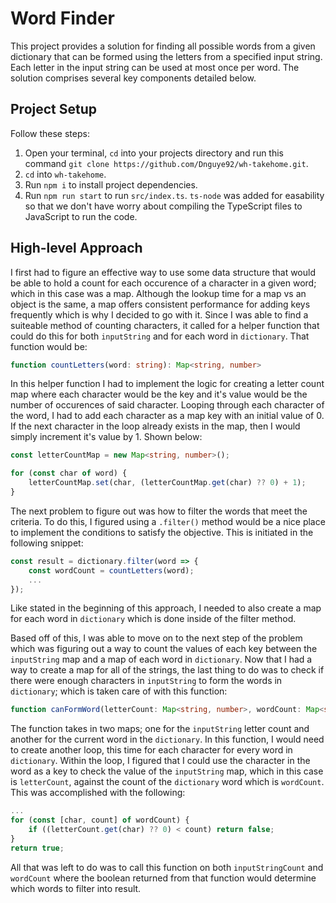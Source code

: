 # Word Finder
This project provides a solution for finding all possible words from a given dictionary that can be formed using the letters from a specified input string. Each letter in the input string can be used at most once per word. The solution comprises several key components detailed below.

## Project Setup
Follow these steps:

1. Open your terminal, `cd` into your projects directory and run this command `git clone https://github.com/Dnguye92/wh-takehome.git`.
2. `cd` into `wh-takehome`.
3. Run `npm i` to install project dependencies.
4. Run `npm run start` to run `src/index.ts`. `ts-node` was added for easability so that we don't have worry about compiling the TypeScript files to JavaScript to run the code.

## High-level Approach
I first had to figure an effective way to use some data structure that would be able to hold a count for each occurence of a character in a given word; which in this case was a map. Although the lookup time for a map vs an object is the same, a map offers consistent performance for adding keys frequently which is why I decided to go with it. Since I was able to find a suiteable method of counting characters, it called for a helper function that could do this for both `inputString` and for each word in `dictionary`. That function would be:

```typescript
function countLetters(word: string): Map<string, number>
```

In this helper function I had to implement the logic for creating a letter count map where each character would be the key and it's value would be the number of occurences of said character. Looping through each character of the word, I had to add each character as a map key with an initial value of 0. If the next character in the loop already exists in the map, then I would simply increment it's value by 1. Shown below:

```typescript
const letterCountMap = new Map<string, number>();

for (const char of word) {
    letterCountMap.set(char, (letterCountMap.get(char) ?? 0) + 1);
}
```
The next problem to figure out was how to filter the words that meet the criteria. To do this, I figured using a `.filter()` method would be a nice place to implement the conditions to satisfy the objective. This is initiated in the following snippet:

```typescript
const result = dictionary.filter(word => {
    const wordCount = countLetters(word);
    ...
});
```
Like stated in the beginning of this approach, I needed to also create a map for each word in `dictionary` which is done inside of the filter method.

Based off of this, I was able to move on to the next step of the problem which was figuring out a way to count the values of each key between the `inputString` map and a map of each word in `dictionary`. Now that I had a way to create a map for all of the strings, the last thing to do was to check if there were enough characters in `inputString` to form the words in `dictionary`; which is taken care of with this function:

```typescript
function canFormWord(letterCount: Map<string, number>, wordCount: Map<string, number>): boolean
```

The function takes in two maps; one for the `inputString` letter count and another for the current word in the `dictionary`. In this function, I would need to create another loop, this time for each character for every word in `dictionary`. Within the loop, I figured that I could use the character in the word as a key to check the value of the `inputString` map, which in this case is `letterCount`, against the count of the `dictionary` word which is `wordCount`. This was accomplished with the following:

```typescript
...
for (const [char, count] of wordCount) {
    if ((letterCount.get(char) ?? 0) < count) return false;
}
return true;
```

All that was left to do was to call this function on both `inputStringCount` and `wordCount` where the boolean returned from that function would determine which words to filter into result.